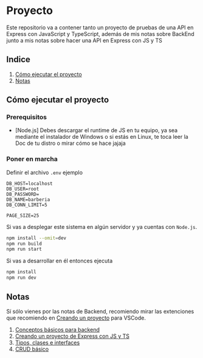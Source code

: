 # Proyecto

Este repositorio va a contener tanto un proyecto
de pruebas de una API en Express con JavaScript y
TypeScript, además de mis notas sobre BackEnd junto
a mis notas sobre hacer una API en Express con JS y TS

## Indice

1. [Cómo ejecutar el proyecto](./notas/#cómo-ejecutar-el-proyecto)
2. [Notas](#notas)

## Cómo ejecutar el proyecto

### Prerequisitos

- [Node.js] Debes descargar el runtime de JS en tu
  equipo, ya sea mediante el instalador de Windows o
  si estás en Linux, te toca leer la Doc de tu distro
  o mirar cómo se hace jajaja

### Poner en marcha

Definir el archivo `.env` ejemplo

```
DB_HOST=localhost
DB_USER=root
DB_PASSWORD=
DB_NAME=barberia
DB_CONN_LIMIT=5

PAGE_SIZE=25
```

Si vas a desplegar este sistema en algún servidor y
ya cuentas con `Node.js`.

```bash
npm install --omit=dev
npm run build
npm run start
```

Si vas a desarrollar en él entonces ejecuta

```bash
npm install
npm run dev
```

## Notas

Sí sólo vienes por las notas de Backend, recomiendo mirar las
extenciones que recomiendo en [Creando un proyecto](./crear-proyecto.md#prerequisitos-para-el-proyecto) para VSCode.

1. [Conceptos básicos para backend](./notas/conceptos-basicos.md)
2. [Creando un proyecto de Express con JS y TS](./notas/crear-proyecto.md)
3. [Tipos, clases e interfaces](./notas/tipos-clases-interfaces.md)
4. [CRUD básico](./notas/crud-basico.md)
